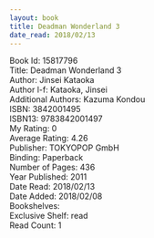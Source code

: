 ```yaml
---
layout: book
title: Deadman Wonderland 3
date_read: 2018/02/13
---
```


Book Id: 15817796<br />
Title: Deadman Wonderland 3<br />
Author: Jinsei Kataoka<br />
Author l-f: Kataoka, Jinsei<br />
Additional Authors: Kazuma Kondou<br />
ISBN: 3842001495<br />
ISBN13: 9783842001497<br />
My Rating: 0<br />
Average Rating: 4.26<br />
Publisher: TOKYOPOP GmbH<br />
Binding: Paperback<br />
Number of Pages: 436<br />
Year Published: 2011<br />
Date Read: 2018/02/13<br />
Date Added: 2018/02/08<br />
Bookshelves: <br />
Exclusive Shelf: read<br />
Read Count: 1<br />

